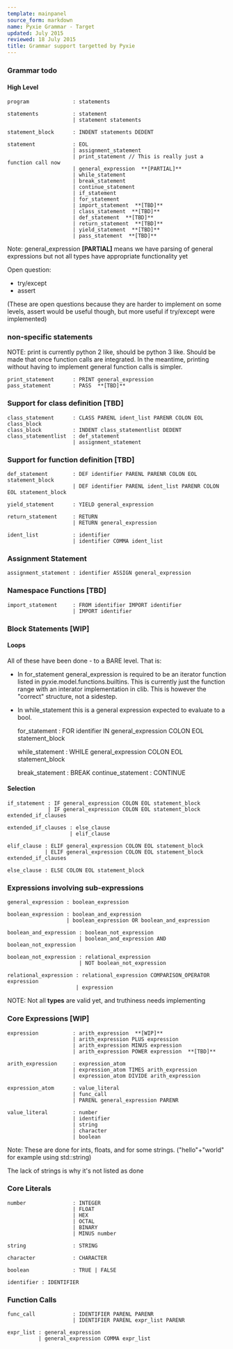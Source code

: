 ```yaml
---
template: mainpanel
source_form: markdown
name: Pyxie Grammar - Target
updated: July 2015
reviewed: 18 July 2015
title: Grammar support targetted by Pyxie
---
```

### Grammar todo

#### High Level

    program              : statements

    statements           : statement
                         | statement statements

    statement_block      : INDENT statements DEDENT

    statement            : EOL
                         | assignment_statement
                         | print_statement // This is really just a function call now
                         | general_expression  **[PARTIAL]**
                         | while_statement
                         | break_statement
                         | continue_statement
                         | if_statement
                         | for_statement
                         | import_statement  **[TBD]**
                         | class_statement  **[TBD]**
                         | def_statement  **[TBD]**
                         | return_statement  **[TBD]**
                         | yield_statement  **[TBD]**
                         | pass_statement  **[TBD]**

Note: general_expression  **[PARTIAL]** means we have parsing of general
expressions but not all types have appropriate functionality yet

Open question:

* try/except
* assert

(These are open questions because they are harder to implement on some levels,
assert would be useful though, but more useful if try/except were implemented)

### non-specific statements

NOTE: print is currently python 2 like, should be python 3 like.  Should be
made that once function calls are integrated.  In the meantime, printing
without having to implement general function calls is simpler.

    print_statement      : PRINT general_expression 
    pass_statement       : PASS  **[TBD]**

### Support for class definition  **[TBD]**

    class_statement      : CLASS PARENL ident_list PARENR COLON EOL class_block
    class_block          : INDENT class_statementlist DEDENT
    class_statementlist  : def_statement
                         | assignment_statement

### Support for function definition  **[TBD]**

    def_statement        : DEF identifier PARENL PARENR COLON EOL statement_block
                         | DEF identifier PARENL ident_list PARENR COLON EOL statement_block

    yield_statement      : YIELD general_expression

    return_statement     : RETURN
                         | RETURN general_expression

    ident_list           : identifier
                         | identifier COMMA ident_list

### Assignment Statement

    assignment_statement : identifier ASSIGN general_expression

### Namespace Functions  **[TBD]**

    import_statement     : FROM identifier IMPORT identifier
                         | IMPORT identifier

### Block Statements  **[WIP]**

#### Loops

All of these have been done - to a BARE level. That is:

* In for_statement general_expression is required to be an iterator function listed
  in pyxie.model.functions.builtins. This is currently just the function range with
  an interator implementation in clib. This is however the "correct" structure, not a
  sidestep.

* In while_statement this is a general expression expected to evaluate to a bool.

    for_statement        : FOR identifier IN general_expression COLON EOL statement_block

    while_statement      : WHILE general_expression COLON EOL statement_block

    break_statement      : BREAK
    continue_statement   : CONTINUE

#### Selection

    if_statement : IF general_expression COLON EOL statement_block
                 | IF general_expression COLON EOL statement_block extended_if_clauses

    extended_if_clauses : else_clause
                        | elif_clause

    elif_clause : ELIF general_expression COLON EOL statement_block
                | ELIF general_expression COLON EOL statement_block extended_if_clauses

    else_clause : ELSE COLON EOL statement_block

### Expressions involving sub-expressions

    general_expression : boolean_expression

    boolean_expression : boolean_and_expression
                       | boolean_expression OR boolean_and_expression

    boolean_and_expression : boolean_not_expression
                           | boolean_and_expression AND boolean_not_expression

    boolean_not_expression : relational_expression
                           | NOT boolean_not_expression

    relational_expression : relational_expression COMPARISON_OPERATOR expression
                          | expression

NOTE: Not all **types** are valid yet, and truthiness needs implementing

### Core Expressions  **[WIP]**

    expression           : arith_expression  **[WIP]**
                         | arith_expression PLUS expression
                         | arith_expression MINUS expression
                         | arith_expression POWER expression  **[TBD]**

    arith_expression     : expression_atom
                         | expression_atom TIMES arith_expression
                         | expression_atom DIVIDE arith_expression

    expression_atom      : value_literal
                         | func_call
                         | PARENL general_expression PARENR

    value_literal        : number
                         | identifier
                         | string
                         | character
                         | boolean

Note: These are done for ints, floats, and for some strings. ("hello"+"world"
for example using std::string)

The lack of strings is why it's not listed as done

### Core Literals 

    number               : INTEGER
                         | FLOAT
                         | HEX
                         | OCTAL
                         | BINARY
                         | MINUS number

    string               : STRING

    character            : CHARACTER

    boolean              : TRUE | FALSE

    identifier : IDENTIFIER

### Function Calls

    func_call            : IDENTIFIER PARENL PARENR
                         | IDENTIFIER PARENL expr_list PARENR

    expr_list : general_expression
              | general_expression COMMA expr_list
